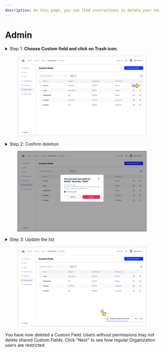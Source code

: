 ```yaml
---
description: On this page, you can find instructions to delete your templates.
---
```


# Admin

<details>

<summary>Step 1: <strong>Choose Custom field and click on Trash icon.</strong></summary>

Click on the trash icon to initiate the deletion process.

</details>

<figure><img src="../../../.gitbook/assets/86_Custom fields (1).png" alt=""><figcaption></figcaption></figure>

<details>

<summary>Step 2: Confirm deletion</summary>

A confirmation message will appear asking if you are sure you want to delete the template. Confirm your choice.

</details>

<figure><img src="../../../.gitbook/assets/89_Custom fields - Delete.png" alt=""><figcaption></figcaption></figure>

<details>

<summary>Step 3: Update the list</summary>

After confirmation, the list will update to reflect the deletion. You may quickly undo the deletion by clicking "Undo" on the toaster popup at the bottom right&#x20;

</details>

<figure><img src="../../../.gitbook/assets/88_Custom fields - Deleted.png" alt=""><figcaption></figcaption></figure>

You have now deleted a Custom Field. Users without permissions may not delete shared Custom Fields. Click "Next" to see how regular Organization users are restricted. &#x20;
